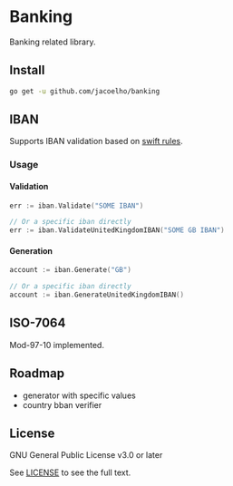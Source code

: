 # Banking

Banking related library.

## Install

```bash
go get -u github.com/jacoelho/banking
```

## IBAN

Supports IBAN validation based on [swift rules](https://www.swift.com/sites/default/files/resources/iban_registry.txt).

### Usage

#### Validation
```go
err := iban.Validate("SOME IBAN")

// Or a specific iban directly
err := iban.ValidateUnitedKingdomIBAN("SOME GB IBAN")
```

#### Generation
```go
account := iban.Generate("GB")

// Or a specific iban directly
account := iban.GenerateUnitedKingdomIBAN()
```

## ISO-7064

Mod-97-10 implemented.

## Roadmap

* generator with specific values
* country bban verifier

## License

GNU General Public License v3.0 or later

See [LICENSE](LICENSE) to see the full text.
